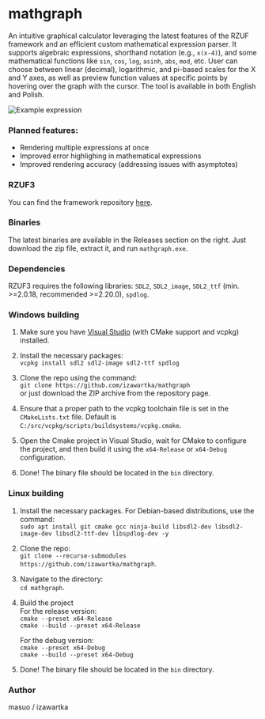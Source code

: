 # mathgraph
An intuitive graphical calculator leveraging the latest features of the RZUF framework and an efficient custom mathematical expression parser. It supports algebraic expressions, shorthand notation (e.g., `x(x-4)`), and some mathematical functions like `sin`, `cos`, `log`, `asinh`, `abs`, `mod`, etc. User can choose between linear (decimal), logarithmic, and pi-based scales for the X and Y axes, as well as preview function values at specific points by hovering over the graph with the cursor. The tool is available in both English and Polish.

![Example expression](https://maseuko.pl/res/mathgraph.png)

### Planned features:
- Rendering multiple expressions at once
- Improved error highlighing in mathematical expressions
- Improved rendering accuracy (addressing issues with asymptotes)

### RZUF3
You can find the framework repository [here](https://github.com/izawartka/rzuf3).

### Binaries
The latest binaries are available in the Releases section on the right. Just download the zip file, extract it, and run `mathgraph.exe`.

### Dependencies
RZUF3 requires the following libraries: `SDL2`, `SDL2_image`, `SDL2_ttf` (min. >=2.0.18, recommended >=2.20.0), `spdlog`.

### Windows building
1. Make sure you have [Visual Studio](https://visualstudio.microsoft.com/) (with CMake support and vcpkg) installed.

2. Install the necessary packages:  
   `vcpkg install sdl2 sdl2-image sdl2-ttf spdlog`

3. Clone the repo using the command:  
    `git clone https://github.com/izawartka/mathgraph`  
    or just download the ZIP archive from the repository page.

4. Ensure that a proper path to the vcpkg toolchain file is set in the `CMakeLists.txt` file. Default is `C:/src/vcpkg/scripts/buildsystems/vcpkg.cmake`.

5. Open the Cmake project in Visual Studio, wait for CMake to configure the project, and then build it using the `x64-Release` or `x64-Debug` configuration.

6. Done! The binary file should be located in the `bin` directory.

### Linux building
1. Install the necessary packages. For Debian-based distributions, use the command:  
   `sudo apt install git cmake gcc ninja-build libsdl2-dev libsdl2-image-dev libsdl2-ttf-dev libspdlog-dev -y`

2. Clone the repo:  
   `git clone --recurse-submodules https://github.com/izawartka/mathgraph`.

3. Navigate to the directory:  
   `cd mathgraph`.

4. Build the project  
   For the release version:  
   `cmake --preset x64-Release`  
   `cmake --build --preset x64-Release`  

   For the debug version:  
   `cmake --preset x64-Debug`  
   `cmake --build --preset x64-Debug`  

5. Done! The binary file should be located in the `bin` directory.

### Author
masuo / izawartka
